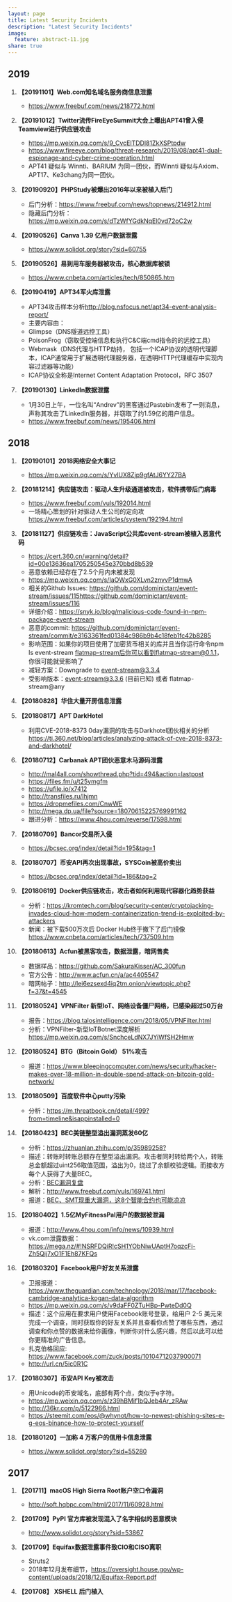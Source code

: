 ```yaml
---
layout: page
title: Latest Security Incidents
description: "Latest Security Incidents"
image:
  feature: abstract-11.jpg
share: true
---
```


2019
---
1. **【20191101】Web.com知名域名服务商信息泄露**
    - <https://www.freebuf.com/news/218772.html>
    
1. **【20191012】Twitter流传FireEyeSummit大会上曝出APT41曾入侵Teamview进行供应链攻击**
    - <https://mp.weixin.qq.com/s/9_CvcElTDDl81ZkXSPtpdw>
    - <https://www.fireeye.com/blog/threat-research/2019/08/apt41-dual-espionage-and-cyber-crime-operation.html>
    - APT41 疑似与 Winnti、BARIUM 为同一团伙，而Winnti 疑似与Axiom、APT17、Ke3chang为同一团伙。

1. **【20190920】PHPStudy被爆出2016年以来被植入后门**
    - 后门分析：<https://www.freebuf.com/news/topnews/214912.html>
    - 隐藏后门分析：<https://mp.weixin.qq.com/s/dTzWfYGdkNqEl0vd72oC2w>

1. **【20190526】Canva 1.39 亿用户数据泄露**
    - <https://www.solidot.org/story?sid=60755>

1. **【20190526】易到用车服务器被攻击，核心数据库被锁**
    - <https://www.cnbeta.com/articles/tech/850865.htm>

1. **【20190419】APT34军火库泄露**
    - APT34攻击样本分析<http://blog.nsfocus.net/apt34-event-analysis-report/>
    - 主要内容由：
    - Glimpse（DNS隧道远控工具）
    - PoisonFrog（窃取受控端信息和执行C&C端cmd指令的的远控工具）
    - Webmask（DNS代理与HTTP劫持， 包括一个ICAP协议的透明代理脚本，ICAP通常用于扩展透明代理服务器，在透明HTTP代理缓存中实现内容过滤器等功能）
    - ICAP协议全称是Internet Content Adaptation Protocol，RFC 3507

1. **【20190130】LinkedIn数据泄露**
    - 1月30日上午，一位名叫“Andrev”的黑客通过Pastebin发布了一则消息，声称其攻击了LinkedIn服务器，并窃取了约1.59亿的用户信息。
    - <https://www.freebuf.com/news/195406.html>

2018
---
1. **【20190101】2018网络安全大事记**
    - <https://mp.weixin.qq.com/s/YvlUX8Zjp9gfAtJ6YY27BA>

1. **【20181214】供应链攻击：驱动人生升级通道被攻击，软件携带后门病毒**
    - <https://www.freebuf.com/vuls/192014.html>
    - 一场精心策划的针对驱动人生公司的定向攻<https://www.freebuf.com/articles/system/192194.html>
    
1. **【20181127】供应链攻击：JavaScript公共库event-stream被植入恶意代码**
    - <https://cert.360.cn/warning/detail?id=00e13636ea1705250545e370bbd8b539>
    - 恶意依赖已经存在了2.5个月内未被发现
    - <https://mp.weixin.qq.com/s/IaOWxG0XLvn2znvvP1dmwA>
    - 相关的Github Issues: <https://github.com/dominictarr/event-stream/issues/115><https://github.com/dominictarr/event-stream/issues/116>
    - 详细介绍：<https://snyk.io/blog/malicious-code-found-in-npm-package-event-stream>
    - 恶意的commit: <https://github.com/dominictarr/event-stream/commit/e3163361fed01384c986b9b4c18feb1fc42b8285>
    - 影响范围：如果你的项目使用了加密货币相关的库并且当你运行命令npm ls event-stream flatmap-stream后你可以看到flatmap-stream@0.1.1，你很可能就受影响了
    - 减轻方案：Downgrade to event-stream@3.3.4
    - 受影响版本：event-stream@3.3.6 (目前已知) 或者 flatmap-stream@any

1. **【20180828】华住大量开房信息泄露**

1. **【20180817】APT DarkHotel**
    - 利用CVE-2018-8373 0day漏洞的攻击与Darkhotel团伙相关的分析<https://ti.360.net/blog/articles/analyzing-attack-of-cve-2018-8373-and-darkhotel/>

1. **【20180712】Carbanak APT团伙恶意木马源码泄露**
    - <http://mal4all.com/showthread.php?tid=494&action=lastpost>
    - <https://files.fm/u/t25ymgfm> 
    - <https://ufile.io/x7412> 
    - <http://transfiles.ru/lhjmn> 
    - <https://dropmefiles.com/CnwWE>
    - <http://mega.dp.ua/file?source=18070615225769991162>
    - 跟进分析：<https://www.4hou.com/reverse/17598.html>

1. **【20180709】Bancor交易所入侵**
    - <https://bcsec.org/index/detail?id=195&tag=1>

1. **【20180707】币安API再次出现事故，SYSCoin被高价卖出**
    - <https://bcsec.org/index/detail?id=186&tag=2>

1. **【20180619】Docker供应链攻击，攻击者如何利用现代容器化趋势获益**
    - 分析：<https://kromtech.com/blog/security-center/cryptojacking-invades-cloud-how-modern-containerization-trend-is-exploited-by-attackers>
    - 新闻：被下载500万次后 Docker Hub终于撤下了后门镜像<https://www.cnbeta.com/articles/tech/737509.htm>
    
1. **【20180613】Acfun被黑客攻击，数据泄露，暗网售卖**
    - 数据样品：<https://github.com/SakuraKisser/AC_300fun>
    - 官方公告：<http://www.acfun.cn/a/ac4405547>
    - 暗网帖子：<http://lei6ezsexd4iq2tm.onion/viewtopic.php?f=37&t=4545>

1. **【20180524】VPNFilter 新型IoT、网络设备僵尸网络，已感染超过50万台**
    - 报告：<https://blog.talosintelligence.com/2018/05/VPNFilter.html>
    - 分析：VPNFilter-新型IoTBotnet深度解析<https://mp.weixin.qq.com/s/SnchceLdNX7JYiWfSH2Hmw>

1. **【20180524】BTG（Bitcoin Gold） 51%攻击**
    - 报道：<https://www.bleepingcomputer.com/news/security/hacker-makes-over-18-million-in-double-spend-attack-on-bitcoin-gold-network/>

1. **【20180509】百度软件中心putty污染**
    - 分析：<https://m.threatbook.cn/detail/499?from=timeline&isappinstalled=0>
    
1. **【20180423】BEC美链整型溢出漏洞蒸发60亿**
    - 分析：<https://zhuanlan.zhihu.com/p/35989258?>
    - 描述：转账时转账总额存在整型溢出漏洞。攻击者同时转给两个人，转账总金额超过uint256取值范围，溢出为0，绕过了余额校验逻辑。而接收方每个人获得了大量BEC。
    - 分析：[BEC漏洞复盘](https://mp.weixin.qq.com/s?__biz=MzA5MzkwOTgxNg==&mid=2448102023&idx=1&sn=170a474563fe529f9e34b2484cc10bc0&chksm=844914d0b33e9dc686859ef4d0e64456ea5ea1d6710c5de23dd4ebeaa2823096dff577587fc3&mpshare=1&scene=1&srcid=0423SJCIe5iwvrkgwcHLjwLO&rd2werd=1#wechat_redirect)
    - 解析：<http://www.freebuf.com/vuls/169741.html>
    - 报道：[BEC、SMT现重大漏洞，这8个智能合约也可能凉凉](https://mp.weixin.qq.com/s?__biz=MjM5MzEwMzIxMA==&mid=2653192606&idx=1&sn=11a066f4335943dce0459ca5dd26d95c&chksm=bd4c0d9b8a3b848d599e131a1c22da6704281c11b8ce546bb6322b437ad20d674c9328d1c612&mpshare=1&scene=1&srcid=04251KjkUxjVdIk74d5aIx7X%23rd)

1. **【20180402】1.5亿MyFitnessPal用户的数据被泄漏**
    - 报道：http://www.4hou.com/info/news/10939.html
    - vk.com泄露数据：https://mega.nz/#!NSRFDQiR!cSH1YObNiwUAptH7oqzcFi-Zh5Qij7xO1F1Eh87KFQs

1. **【20180320】Facebook用户好友关系泄露**
    - 卫报报道：<https://www.theguardian.com/technology/2018/mar/17/facebook-cambridge-analytica-kogan-data-algorithm>
    - <https://mp.weixin.qq.com/s/v9daFF0ZTuHBp-PwteDd0Q>
    - 描述：这个应用在要求用户使用Facebook账号登录，给用户 2-5 美元来完成一个调查，同时获取你的好友关系并且查看你点赞了哪些东西，通过调查和你点赞的数据来给你画像，判断你对什么感兴趣，然后以此可以给你更精准的广告信息。
    - 扎克伯格回应: <https://www.facebook.com/zuck/posts/10104712037900071>
    - <http://url.cn/5ic0R1C>

1. **【20180307】币安API Key被攻击**
    - 用Unicode的币安域名，底部有两个点，类似于ẹ字符。
    - <https://mp.weixin.qq.com/s/z39hBMif1bQJeb4Ar_zRAw>
    - <http://36kr.com/p/5122966.html>
    - https://steemit.com/eos/@whynot/how-to-newest-phishing-sites-e-g-eos-binance-how-to-protect-yourself

1. **【20180120】一加称 4 万客户的信用卡信息泄露**
    - <https://www.solidot.org/story?sid=55280>


2017
---
1. **【201711】macOS High Sierra Root账户空口令漏洞**
    - <http://soft.hqbpc.com/html/2017/11/60928.html>


1. **【201709】PyPI 官方库被发现混入了名字相似的恶意模块**
    - http://www.solidot.org/story?sid=53867


1. **【201709】Equifax数据泄露事件致CIO和CISO离职**
    - Struts2
    - 2018年12月发布细节，<https://oversight.house.gov/wp-content/uploads/2018/12/Equifax-Report.pdf>

1. **【201708】 XSHELL 后门植入**